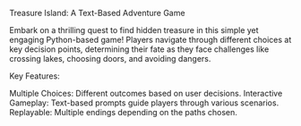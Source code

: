 Treasure Island: A Text-Based Adventure Game

Embark on a thrilling quest to find hidden treasure in this simple yet engaging Python-based game! Players navigate through different choices at key decision points, determining their fate as they face challenges like crossing lakes, choosing doors, and avoiding dangers.

Key Features:

Multiple Choices: Different outcomes based on user decisions.
Interactive Gameplay: Text-based prompts guide players through various scenarios.
Replayable: Multiple endings depending on the paths chosen.

